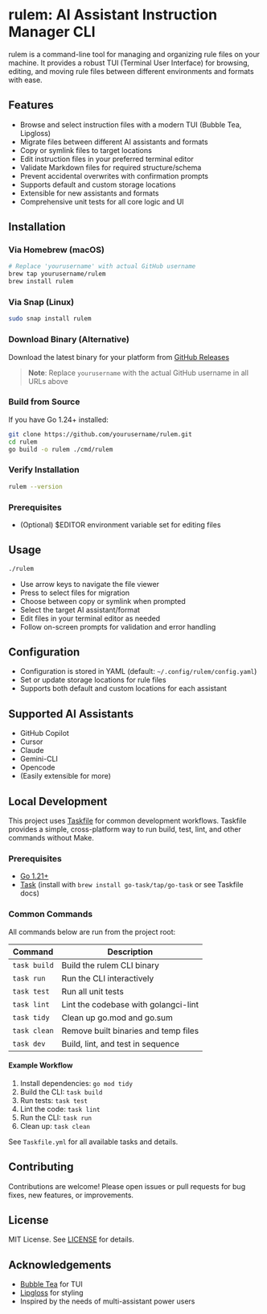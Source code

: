 # rulem: AI Assistant Instruction Manager CLI

rulem is a command-line tool for managing and organizing rule files on your machine. It provides a robust TUI (Terminal User Interface) for browsing, editing, and moving rule files between different environments and formats with ease.

## Features

- Browse and select instruction files with a modern TUI (Bubble Tea, Lipgloss)
- Migrate files between different AI assistants and formats
- Copy or symlink files to target locations
- Edit instruction files in your preferred terminal editor
- Validate Markdown files for required structure/schema
- Prevent accidental overwrites with confirmation prompts
- Supports default and custom storage locations
- Extensible for new assistants and formats
- Comprehensive unit tests for all core logic and UI

## Installation

### Via Homebrew (macOS)
```sh
# Replace 'yourusername' with actual GitHub username
brew tap yourusername/rulem
brew install rulem
```

### Via Snap (Linux)
```sh
sudo snap install rulem
```

### Download Binary (Alternative)
Download the latest binary for your platform from [GitHub Releases](https://github.com/yourusername/rulem/releases/latest)

> **Note**: Replace `yourusername` with the actual GitHub username in all URLs above

### Build from Source
If you have Go 1.24+ installed:
```sh
git clone https://github.com/yourusername/rulem.git
cd rulem
go build -o rulem ./cmd/rulem
```

### Verify Installation
```sh
rulem --version
```

### Prerequisites
- (Optional) $EDITOR environment variable set for editing files

## Usage

```sh
./rulem
```

- Use arrow keys to navigate the file viewer
- Press <space> to select files for migration
- Choose between copy or symlink when prompted
- Select the target AI assistant/format
- Edit files in your terminal editor as needed
- Follow on-screen prompts for validation and error handling

## Configuration

- Configuration is stored in YAML (default: `~/.config/rulem/config.yaml`)
- Set or update storage locations for rule files
- Supports both default and custom locations for each assistant

## Supported AI Assistants

- GitHub Copilot
- Cursor
- Claude
- Gemini-CLI
- Opencode
- (Easily extensible for more)

## Local Development

This project uses [Taskfile](https://taskfile.dev/) for common development workflows. Taskfile provides a simple, cross-platform way to run build, test, lint, and other commands without Make.

### Prerequisites
- [Go 1.21+](https://go.dev/doc/install)
- [Task](https://taskfile.dev/installation/) (install with `brew install go-task/tap/go-task` or see Taskfile docs)

### Common Commands

All commands below are run from the project root:

| Command                | Description                                 |
|------------------------|---------------------------------------------|
| `task build`           | Build the rulem CLI binary                  |
| `task run`             | Run the CLI interactively                   |
| `task test`            | Run all unit tests                          |
| `task lint`            | Lint the codebase with golangci-lint        |
| `task tidy`            | Clean up go.mod and go.sum                  |
| `task clean`           | Remove built binaries and temp files        |
| `task dev`             | Build, lint, and test in sequence           |

#### Example Workflow

1. Install dependencies: `go mod tidy`
2. Build the CLI: `task build`
3. Run tests: `task test`
4. Lint the code: `task lint`
5. Run the CLI: `task run`
6. Clean up: `task clean`

See `Taskfile.yml` for all available tasks and details.

## Contributing

Contributions are welcome! Please open issues or pull requests for bug fixes, new features, or improvements.

## License

MIT License. See [LICENSE](LICENSE) for details.

## Acknowledgements

- [Bubble Tea](https://github.com/charmbracelet/bubbletea) for TUI
- [Lipgloss](https://github.com/charmbracelet/lipgloss) for styling
- Inspired by the needs of multi-assistant power users
